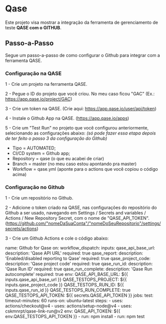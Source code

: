 # Qase
Este projeto visa mostrar a integração da ferramenta de gerenciamento de teste **QASE com o GITHUB**.

## Passo-a-Passo
Segue um passo-a-passo de como configurar o Github para integrar com a ferramenta QASE.

### Configuração na QASE

1 - Crie um projeto na ferramenta QASE.

2 - Pegue o ID do projeto que você criou. No meu caso ficou "GAC" (Ex.: https://app.qase.io/project/GAC)

3 - Crie um token na QASE. (Crie aqui: https://app.qase.io/user/api/token)

4 - Instale o Github App na QASE. (https://app.qase.io/apps)

5 - Crie um "Test Run" no projeto que você configurou anteriormente, selecionando as configurações abaixo: *(só pode fazer essa etapa depois de ter feito o passo 3 da configuração do Github)*

- Tipo = AUTOMATED;
- CI/CD system = Github app;
- Repository = qase (o que eu acabei de criar)
- Branch = master (no meu caso estou apontando pra master)
- Workflow = qase.yml (aponte para o actions que você copiou o código acima)

### Configuração no Github
1 - Crie um repositório no Github.

2 - Adicione o token criado na QASE, nas configurações do repositório do Github a ser usado, navegando em Settings / Secrets and variables / Actions / New Repository Secret, com o nome de "QASE_API_TOKEN". (https://github.com/"nomeDaSuaConta"/"nomeDoSeuRepositorio"/settings/secrets/actions)

3 - Crie um Github Actions e cole o código abaixo:

name: Github for Qase
on:
  workflow_dispatch:
    inputs:
      qase_api_base_url:
        description: 'Qase API URL'
        required: true
      qase_report:
        description: 'Enabled/disabled reporting to Qase'
        required: true
      qase_project_code:
        description: 'Qase project code'
        required: true
      qase_run_id:
        description: 'Qase Run ID'
         required: true
       qase_run_complete:
         description: 'Qase Run autocomplete'
         required: true
env:
  QASE_API_BASE_URL: ${{ inputs.qase_api_base_url }}
  QASE_TESTOPS_PROJECT: ${{ inputs.qase_project_code }}
  QASE_TESTOPS_RUN_ID: ${{ inputs.qase_run_id }}
  QASE_TESTOPS_RUN_COMPLETE: true
  QASE_TESTOPS_API_TOKEN: ${{ secrets.QASE_API_TOKEN }}
jobs:
  test:
     timeout-minutes: 60
     runs-on: ubuntu-latest
     steps:
     - uses: actions/checkout@v4
     - uses: actions/setup-node@v4
     - uses: cskmnrpt/qase-link-run@v2
       env:
         QASE_API_TOKEN: ${{ env.QASE_TESTOPS_API_TOKEN }}
     - run: npm install
     - run: npm test
    
